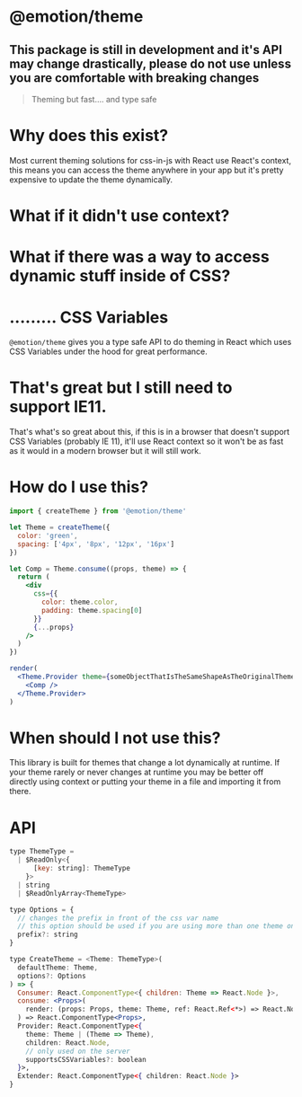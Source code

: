 # @emotion/theme

## This package is still in development and it's API may change drastically, please do not use unless you are comfortable with breaking changes

> Theming but fast.... and type safe

# Why does this exist?

Most current theming solutions for css-in-js with React use React's context, this means you can access the theme anywhere in your app but it's pretty expensive to update the theme dynamically.

# What if it didn't use context?

# What if there was a way to access dynamic stuff inside of CSS?

# ......... CSS Variables

`@emotion/theme` gives you a type safe API to do theming in React which uses CSS Variables under the hood for great performance.

# That's great but I still need to support IE11.

That's what's so great about this, if this is in a browser that doesn't support CSS Variables (probably IE 11), it'll use React context so it won't be as fast as it would in a modern browser but it will still work.

# How do I use this?

```jsx
import { createTheme } from '@emotion/theme'

let Theme = createTheme({
  color: 'green',
  spacing: ['4px', '8px', '12px', '16px']
})

let Comp = Theme.consume((props, theme) => {
  return (
    <div
      css={{
        color: theme.color,
        padding: theme.spacing[0]
      }}
      {...props}
    />
  )
})

render(
  <Theme.Provider theme={someObjectThatIsTheSameShapeAsTheOriginalTheme}>
    <Comp />
  </Theme.Provider>
)
```

# When should I not use this?

This library is built for themes that change a lot dynamically at runtime. If your theme rarely or never changes at runtime you may be better off directly using context or putting your theme in a file and importing it from there.

# API

```jsx
type ThemeType =
  | $ReadOnly<{
      [key: string]: ThemeType
    }>
  | string
  | $ReadOnlyArray<ThemeType>

type Options = {
  // changes the prefix in front of the css var name
  // this option should be used if you are using more than one theme on a page.
  prefix?: string
}

type CreateTheme = <Theme: ThemeType>(
  defaultTheme: Theme,
  options?: Options
) => {
  Consumer: React.ComponentType<{ children: Theme => React.Node }>,
  consume: <Props>(
    render: (props: Props, theme: Theme, ref: React.Ref<*>) => React.Node
  ) => React.ComponentType<Props>,
  Provider: React.ComponentType<{
    theme: Theme | (Theme => Theme),
    children: React.Node,
    // only used on the server
    supportsCSSVariables?: boolean
  }>,
  Extender: React.ComponentType<{ children: React.Node }>
}
```
